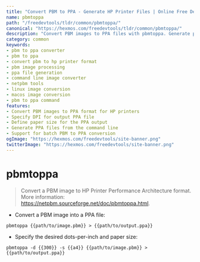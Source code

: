 ```yaml
---
title: "Convert PBM to PPA - Generate HP Printer Files | Online Free DevTools by Hexmos"
name: pbmtoppa
path: "/freedevtools/tldr/common/pbmtoppa/"
canonical: "https://hexmos.com/freedevtools/tldr/common/pbmtoppa/"
description: "Convert PBM images to PPA files with pbmtoppa. Generate printer-ready files for HP printers using this command-line tool. Free online tool, no registration required."
category: common
keywords:
- pbm to ppa converter
- pbm to ppa
- convert pbm to hp printer format
- pbm image processing
- ppa file generation
- command line image converter
- netpbm tools
- linux image conversion
- macos image conversion
- pbm to ppa command
features:
- Convert PBM images to PPA format for HP printers
- Specify DPI for output PPA file
- Define paper size for the PPA output
- Generate PPA files from the command line
- Support for batch PBM to PPA conversion
ogImage: "https://hexmos.com/freedevtools/site-banner.png"
twitterImage: "https://hexmos.com/freedevtools/site-banner.png"
---
```


# pbmtoppa

> Convert a PBM image to HP Printer Performance Architecture format.
> More information: <https://netpbm.sourceforge.net/doc/pbmtoppa.html>.

- Convert a PBM image into a PPA file:

`pbmtoppa {{path/to/image.pbm}} > {{path/to/output.ppa}}`

- Specify the desired dots-per-inch and paper size:

`pbmtoppa -d {{300}} -s {{a4}} {{path/to/image.pbm}} > {{path/to/output.ppa}}`

